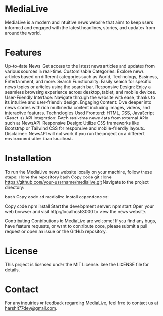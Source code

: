 # MediaLive

MediaLive is a modern and intuitive news website that aims to keep users informed and engaged with the latest headlines, stories, and updates from around the world.

# Features
Up-to-date News: Get access to the latest news articles and updates from various sources in real-time.
Customizable Categories: Explore news articles based on different categories such as World, Technology, Business, Entertainment, and more.
Search Functionality: Easily search for specific news topics or articles using the search bar.
Responsive Design: Enjoy a seamless browsing experience across desktop, tablet, and mobile devices.
User-Friendly Interface: Navigate through the website with ease, thanks to its intuitive and user-friendly design.
Engaging Content: Dive deeper into news stories with rich multimedia content including images, videos, and interactive features.
Technologies Used
Frontend: HTML, CSS, JavaScript (React.js)
API Integration: Fetch real-time news data from external APIs such as NewsAPI.
Responsive Design: Utilize CSS frameworks like Bootstrap or Tailwind CSS for responsive and mobile-friendly layouts.
Disclaimer: NewsAPI will not work if you run the project on a different environment other than localhost. 

# Installation
To run the MediaLive news website locally on your machine, follow these steps:
clone the repository
bash
Copy code
git clone https://github.com/your-username/medialive.git
Navigate to the project directory:

bash
Copy code
cd medialive
Install dependencies:

Copy code
npm install
Start the development server:
npm start
Open your web browser and visit http://localhost:3000 to view the news website.

Contributing
Contributions to MediaLive are welcome! If you find any bugs, have feature requests, or want to contribute code, please submit a pull request or open an issue on the GitHub repository.

# License
This project is licensed under the MIT License. See the LICENSE file for details.

# Contact
For any inquiries or feedback regarding MediaLive, feel free to contact us at harshit77dev@gmail.com.
